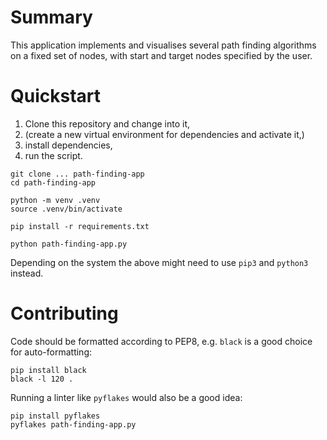 # Summary

This application implements and visualises several path finding algorithms on a
fixed set of nodes, with start and target nodes specified by the user.

# Quickstart

1. Clone this repository and change into it,
2. (create a new virtual environment for dependencies and activate it,)
3. install dependencies,
3. run the script.

```
git clone ... path-finding-app
cd path-finding-app

python -m venv .venv
source .venv/bin/activate

pip install -r requirements.txt

python path-finding-app.py
```

Depending on the system the above might need to use `pip3` and `python3`
instead.

# Contributing

Code should be formatted according to PEP8, e.g. `black` is a good
choice for auto-formatting:

```
pip install black
black -l 120 .
```

Running a linter like `pyflakes` would also be a good idea:

```
pip install pyflakes
pyflakes path-finding-app.py
```
